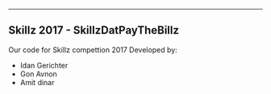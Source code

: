 -----------------------------------
Skillz 2017 - SkillzDatPayTheBillz
-----------------------------------
Our code for Skillz compettion 2017
Developed by:
- Idan Gerichter
- Gon Avnon
- Amit dinar